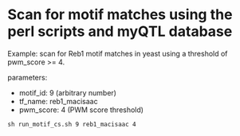 # Scan for motif matches using the perl scripts and myQTL database



Example: scan for Reb1 motif matches in yeast using a threshold of pwm_score >= 4.

parameters:

* motif_id: 9 (arbitrary number)
* tf\_name: reb1_macisaac
* pwm\_score: 4 (PWM score threshold)

```
sh run_motif_cs.sh 9 reb1_macisaac 4
```
